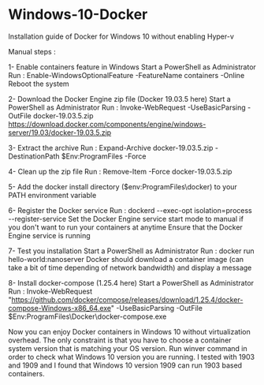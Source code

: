 # Windows-10-Docker
Installation guide of Docker for Windows 10 without enabling Hyper-v

Manual steps :

1- Enable containers feature in Windows
  Start a PowerShell as Administrator
  Run : Enable-WindowsOptionalFeature -FeatureName containers -Online
  Reboot the system
  
2- Download the Docker Engine zip file (Docker 19.03.5 here)
  Start a PowerShell as Administrator
  Run : Invoke-WebRequest -UseBasicParsing -OutFile docker-19.03.5.zip https://download.docker.com/components/engine/windows-server/19.03/docker-19.03.5.zip

3- Extract the archive
  Run : Expand-Archive docker-19.03.5.zip -DestinationPath $Env:ProgramFiles -Force

4- Clean up the zip file
  Run : Remove-Item -Force docker-19.03.5.zip

5- Add the docker install directory ($env:ProgramFiles\docker) to your PATH environment variable

6- Register the Docker service
   Run : dockerd --exec-opt isolation=process --register-service
   Set the Docker Engine service start mode to manual if you don't want to run your containers at anytime
   Ensure that the Docker Engine service is running
   
 7- Test you installation
    Start a PowerShell as Administrator
    Run : docker run hello-world:nanoserver
    Docker should download a container image (can take a bit of time depending of network bandwidth) and display a message
    
 8- Install docker-compose (1.25.4 here)
    Start a PowerShell as Administrator
    Run : Invoke-WebRequest "https://github.com/docker/compose/releases/download/1.25.4/docker-compose-Windows-x86_64.exe" -UseBasicParsing -OutFile $Env:ProgramFiles\Docker\docker-compose.exe
    
Now you can enjoy Docker containers in Windows 10 without virtualization overhead. The only constraint is that you have to choose a container system version that is matching your OS version. Run winver command in order to check what Windows 10 version you are running. I tested with 1903 and 1909 and I found that Windows 10 version 1909 can run 1903 based containers.
 
  
